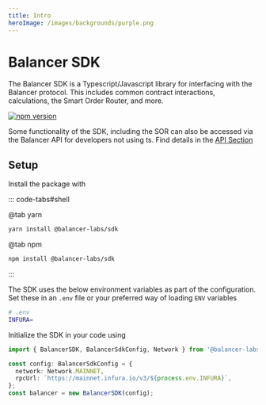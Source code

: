 ```yaml
---
title: Intro
heroImage: /images/backgrounds/purple.png
---
```


# Balancer SDK

The Balancer SDK is a Typescript/Javascript library for interfacing with the Balancer protocol. This includes common contract interactions, calculations, the Smart Order Router, and more.

[![npm version](https://img.shields.io/npm/v/@balancer-labs/sdk/latest.svg)](https://www.npmjs.com/package/@balancer-labs/sdk/v/latest)

Some functionality of the SDK, including the SOR can also be accessed via the Balancer API for developers not using ts.  Find details in the [API Section](../../guides/API/README.md)


## Setup

Install the package with

::: code-tabs#shell

@tab yarn

```bash
yarn install @balancer-labs/sdk
```

@tab npm

```bash
npm install @balancer-labs/sdk
```
:::

The SDK uses the below environment variables as part of the configuration. Set these in an `.env` file or your preferred way of loading `ENV` variables

```bash
# .env
INFURA=
```

Initialize the SDK in your code using

```typescript
import { BalancerSDK, BalancerSdkConfig, Network } from '@balancer-labs/sdk';

const config: BalancerSdkConfig = {
  network: Network.MAINNET,
  rpcUrl: `https://mainnet.infura.io/v3/${process.env.INFURA}`,
};
const balancer = new BalancerSDK(config);
```
